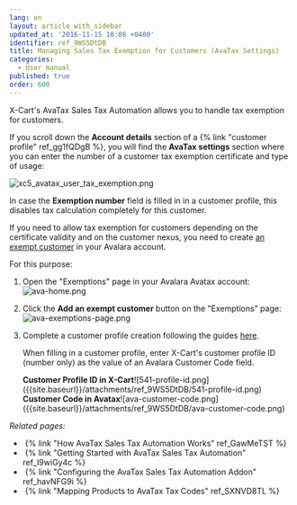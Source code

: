 ```yaml
---
lang: en
layout: article_with_sidebar
updated_at: '2016-11-15 10:08 +0400'
identifier: ref_9WS5DtDB
title: Managing Sales Tax Exemption for Customers (AvaTax Settings)
categories:
  - User manual
published: true
order: 600
---
```

X-Cart's AvaTax Sales Tax Automation allows you to handle tax exemption for customers. 

If you scroll down the **Account details** section of a {% link "customer profile" ref_gg1fQDgB %}, you will find the **AvaTax settings** section where you can enter the number of a customer tax exemption certificate and type of usage:

![xc5_avatax_user_tax_exemption.png]({{site.baseurl}}/attachments/ref_9WS5DtDB/xc5_avatax_user_tax_exemption.png)

In case the **Exemption number** field is filled in in a customer profile, this disables tax calculation completely for this customer.

If you need to allow tax exemption for customers depending on the certificate validity and on the customer nexus, you need to create [an exempt customer](https://help.avalara.com/Avalara_AvaTax_Update/Exempt_customers_from_tax "Managing Sales Tax Exemption for Customers (AvaTax Settings)") in your Avalara account.

For this purpose:
1. Open the "Exemptions" page in your Avalara Avatax account:
   ![ava-home.png]({{site.baseurl}}/attachments/ref_9WS5DtDB/ava-home.png)
2. Click the **Add an exempt customer** button on the "Exemptions" page:
   ![ava-exemptions-page.png]({{site.baseurl}}/attachments/ref_9WS5DtDB/ava-exemptions-page.png)
3. Complete a customer profile creation following the guides [here](https://help.avalara.com/Avalara_AvaTax_Update/Add_a_customer_to_AvaTax "Managing Sales Tax Exemption for Customers (AvaTax Settings)").

   When filling in a customer profile, enter X-Cart's customer profile ID (number only) as the value of an Avalara Customer Code field.
    
    <div class="ui stackable two column grid">
      <div class="column" markdown="span"><b>Customer Profile ID in X-Cart</b>![541-profile-id.png]({{site.baseurl}}/attachments/ref_9WS5DtDB/541-profile-id.png)</div>
      <div class="column" markdown="span"><b>Customer Code in Avatax</b>![ava-customer-code.png]({{site.baseurl}}/attachments/ref_9WS5DtDB/ava-customer-code.png)</div>  
    </div>


_Related pages:_

*   {% link "How AvaTax Sales Tax Automation Works" ref_GawMeTST %}
*   {% link "Getting Started with AvaTax Sales Tax Automation" ref_I9wiGy4c %}
*   {% link "Configuring the AvaTax Sales Tax Automation Addon" ref_havNFG9i %}
*   {% link "Mapping Products to AvaTax Tax Codes" ref_SXNVD8TL %}
